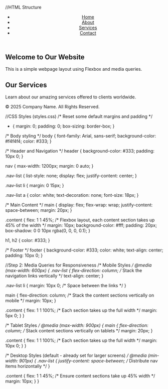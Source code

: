 //HTML Structure
<!DOCTYPE html>
<html lang="en">
<head>
  <meta charset="UTF-8">
  <meta name="viewport" content="width=device-width, initial-scale=1.0">
  <title>Responsive Layout with Flexbox</title>
  <link rel="stylesheet" href="styles.css">
</head>
<body>
  <header>
    <nav>
      <ul class="nav-list">
        <li><a href="#">Home</a></li>
        <li><a href="#">About</a></li>
        <li><a href="#">Services</a></li>
        <li><a href="#">Contact</a></li>
      </ul>
    </nav>
  </header>

  <main>
    <section class="content">
      <h1>Welcome to Our Website</h1>
      <p>This is a simple webpage layout using Flexbox and media queries.</p>
    </section>
    <section class="content">
      <h2>Our Services</h2>
      <p>Learn about our amazing services offered to clients worldwide.</p>
    </section>
  </main>

  <footer>
    <p>&copy; 2025 Company Name. All Rights Reserved.</p>
  </footer>
</body>
</html>

//CSS Styles (styles.css)
/* Reset some default margins and padding */
* {
  margin: 0;
  padding: 0;
  box-sizing: border-box;
}

/* Body styling */
body {
  font-family: Arial, sans-serif;
  background-color: #f4f4f4;
  color: #333;
}

/* Header and Navigation */
header {
  background-color: #333;
  padding: 10px 0;
}

nav {
  max-width: 1200px;
  margin: 0 auto;
}

.nav-list {
  list-style: none;
  display: flex;
  justify-content: center;
}

.nav-list li {
  margin: 0 15px;
}

.nav-list a {
  color: white;
  text-decoration: none;
  font-size: 18px;
}

/* Main Content */
main {
  display: flex;
  flex-wrap: wrap;
  justify-content: space-between;
  margin: 20px;
}

.content {
  flex: 1 1 45%; /* Flexbox layout, each content section takes up 45% of the width */
  margin: 10px;
  background-color: #fff;
  padding: 20px;
  box-shadow: 0 0 10px rgba(0, 0, 0, 0.1);
}

h1, h2 {
  color: #333;
}

/* Footer */
footer {
  background-color: #333;
  color: white;
  text-align: center;
  padding: 10px 0;
}

//Step 2: Media Queries for Responsiveness
/* Mobile Styles */
@media (max-width: 600px) {
  .nav-list {
    flex-direction: column; /* Stack the navigation links vertically */
    text-align: center;
  }

  .nav-list li {
    margin: 10px 0; /* Space between the links */
  }

  main {
    flex-direction: column; /* Stack the content sections vertically on mobile */
    margin: 10px;
  }

  .content {
    flex: 1 1 100%; /* Each section takes up the full width */
    margin: 5px 0;
  }
}

/* Tablet Styles */
@media (max-width: 900px) {
  main {
    flex-direction: column; /* Stack content sections vertically on tablets */
    margin: 20px;
  }

  .content {
    flex: 1 1 100%; /* Each section takes up the full width */
    margin: 10px 0;
  }
}

/* Desktop Styles (default - already set for larger screens) */
@media (min-width: 901px) {
  .nav-list {
    justify-content: space-between; /* Distribute nav items horizontally */
  }

  .content {
    flex: 1 1 45%; /* Ensure content sections take up 45% width */
    margin: 10px;
  }
}

